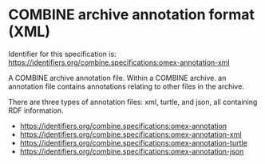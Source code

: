 # COMBINE archive annotation format (XML)
Identifier for this specification is: https://identifiers.org/combine.specifications:omex-annotation-xml

A COMBINE archive annotation file. Within a COMBINE archive. an annotation file contains annotations relating to other files in the archive.

There are three types of annotation files: xml, turtle, and json, all containing RDF information.

* https://identifiers.org/combine.specifications:omex-annotation
* https://identifiers.org/combine.specifications:omex-annotation-xml
* https://identifiers.org/combine.specifications:omex-annotation-turtle
* https://identifiers.org/combine.specifications:omex-annotation-json

